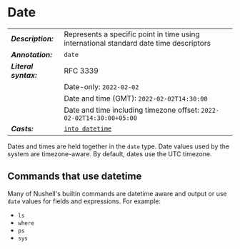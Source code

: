 # Date

|                       |                                                                                        |
| --------------------- | -------------------------------------------------------------------------------------- |
| **_Description:_**    | Represents a specific point in time using international standard date time descriptors |
| **_Annotation:_**     | `date`                                                                                 |
| **_Literal syntax:_** | RFC 3339                                                                               |
|                       | Date-only: `2022-02-02`                                                                |
|                       | Date and time (GMT): `2022-02-02T14:30:00`                                             |
|                       | Date and time including timezone offset: `2022-02-02T14:30:00+05:00`                   |
| **_Casts:_**          | [`into datetime`](/commands/docs/into_datetime.md)                                     |

Dates and times are held together in the `date` type. Date values used by the system are timezone-aware. By default, dates use the UTC timezone.

## Commands that use datetime

Many of Nushell's builtin commands are datetime aware and output or use `date` values
for fields and expressions. For example:

- `ls`
- `where`
- `ps`
- `sys`

